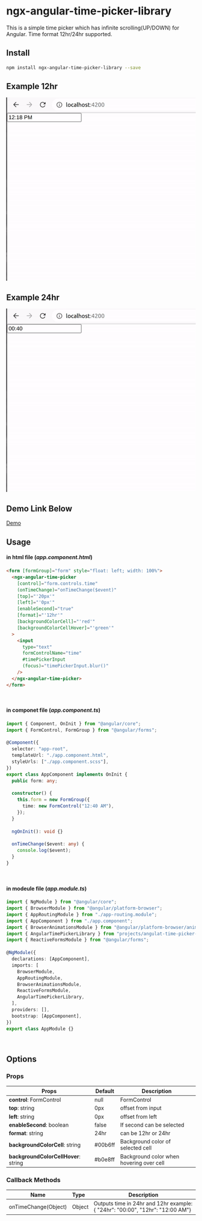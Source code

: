 # ngx-angular-time-picker-library

This is a simple time picker which has infinite scrolling(UP/DOWN) for Angular. Time format 12hr/24hr supported.

## Install

```bash
npm install ngx-angular-time-picker-library --save
```

## Example 12hr

![](img1.gif)

## Example 24hr

![](img2.gif)

## Demo Link Below

[Demo](https://vue-spider-graph.herokuapp.com/)

## Usage

#### in html file (_app.component.html_)

```html
<form [formGroup]="form" style="float: left; width: 100%">
  <ngx-angular-time-picker
    [control]="form.controls.time"
    (onTimeChange)="onTimeChange($event)"
    [top]="'20px'"
    [left]="'0px'"
    [enableSecond]="true"
    [format]="'12hr'"
    [backgroundColorCell]="'red'"
    [backgroundColorCellHover]="'green'"
  >
    <input
      type="text"
      formControlName="time"
      #timePickerInput
      (focus)="timePickerInput.blur()"
    />
  </ngx-angular-time-picker>
</form>
```

<br>

#### in componet file (_app.component.ts_)

```typescript
import { Component, OnInit } from "@angular/core";
import { FormControl, FormGroup } from "@angular/forms";

@Component({
  selector: "app-root",
  templateUrl: "./app.component.html",
  styleUrls: ["./app.component.scss"],
})
export class AppComponent implements OnInit {
  public form: any;

  constructor() {
    this.form = new FormGroup({
      time: new FormControl("12:40 AM"),
    });
  }

  ngOnInit(): void {}

  onTimeChange($event: any) {
    console.log($event);
  }
}
```

<br>

#### in modeule file (_app.module.ts_)

```typescript
import { NgModule } from "@angular/core";
import { BrowserModule } from "@angular/platform-browser";
import { AppRoutingModule } from "./app-routing.module";
import { AppComponent } from "./app.component";
import { BrowserAnimationsModule } from "@angular/platform-browser/animations";
import { AngularTimePickerLibrary } from "projects/angulat-time-picker-library/src/public-api";
import { ReactiveFormsModule } from "@angular/forms";

@NgModule({
  declarations: [AppComponent],
  imports: [
    BrowserModule,
    AppRoutingModule,
    BrowserAnimationsModule,
    ReactiveFormsModule,
    AngularTimePickerLibrary,
  ],
  providers: [],
  bootstrap: [AppComponent],
})
export class AppModule {}
```

<br>

## Options

### Props

| Props                                | Default | Description                              |
| ------------------------------------ | ------- | ---------------------------------------- |
| **control**: FormControl             | null    | FormControl                              |
| **top**: string                      | 0px     | offset from input                        |
| **left**: string                     | 0px     | offset from left                         |
| **enableSecond**: boolean            | false   | If second can be selected                |
| **format**: string                   | 24hr    | can be 12hr or 24hr                      |
| **backgroundColorCell**: string      | #00b6ff | Background color of selected cell        |
| **backgroundColorCellHover**: string | #b0e8ff | Background color when hovering over cell |

### Callback Methods

| Name                 | Type   | Description                                                                   |
| -------------------- | :----- | ----------------------------------------------------------------------------- |
| onTimeChange(Object) | Object | Outputs time in 24hr and 12hr example: { "24hr": "00:00", "12hr": "12:00 AM"} |
